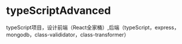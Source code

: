 # typeScriptAdvanced
typeScript项目，设计前端（React全家桶）,后端（typeScript，express，mongodb，class-valididator，class-transformer）
